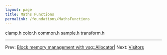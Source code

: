 ```yaml
---
layout: page
title: Maths Functions
permalink: /foundations/MathsFunctions
---
```


clamp.h
color.h
common.h
sample.h
transform.h

---

Prev: [Block memory management with vsg::Allocator](Allocator.md)| Next: [Visitors](Visitors.md)
